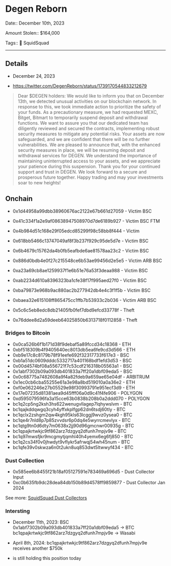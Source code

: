 # Degen Reborn

Date:: December 10th, 2023

Amount Stolen:: $164,000

Tags:: 🔑 SquidSquad

---


## Details

- December 24, 2023

- https://twitter.com/DegenReborn/status/1739170544833212679

> Dear $DEGEN holders:
> We would like to inform you that on December 13th, we detected unusual activities on our blockchain network. In response to this, we took immediate action to prioritize the safety of your funds.
> As a precautionary measure, we had requested MEXC, Bitget, Bitmart to temporarily suspend deposit and withdrawal functions.
> We want to assure you that our dedicated team has diligently reviewed and secured the contracts, implementing robust security measures to mitigate any potential risks. Your assets are now safeguarded, and we are confident that there will be no further vulnerabilities.
> We are pleased to announce that, with the enhanced security measures in place, we will be resuming deposit and withdrawal services for DEGEN. We understand the importance of maintaining uninterrupted access to your assets, and we appreciate your patience during this suspension.
> Thank you for your continued support and trust in DEGEN. We look forward to a secure and prosperous future together. Happy trading and may your investments soar to new heights!



## Onchain


- 0x1d44958a99dbb38960676ac2122e67b661d27059 - Victim BSC
- 0x41c334f1a2e9af08638947508970d7de6189b927 - Victim BSC FTM
- 0x4b984d51c168e29f05edcd85299f98c58bb8f444 - Victim
- 0x618bb5466c13747049af8f3b237f929c95de5d7e - Victim BSC
- 0x6b4679c15762da4b0fb5eafbde6ae81578aa23c2 - Victim BSC
- 0x886d0bdb4e0f27c215548ce6b53ae99456d2e5e5 - Victim ARB BSC
- 0xa23a69cb8ae1259937f1e6b51e76a53f3deaa988 - Victim BSC
- 0xab2234d610a8396323ba1cfe38f17f995aed27f0 - Victim BSC
- 0xba79873e968b9ac880ac2b277942db4e4c3f1f5b - Victim BSC
- 0xbaea32e615108ff865475cc1ffb7b53933c2b036 - Victim ARB BSC


- 0x5c6c5eb8edc8db21405fb0fef7dbd9efcd33778f - Theft
- 0x76ddee8d2a59deeb64025850b6313718f0112858 - Theft


### Bridges to Bitcoin

- 0x0ca526b6f1b171d38f9debaf5a89fccd34c18368 - ETH
- 0xbf518309b4f9405640ec8013db5ea6fe9cd3d566 - ETH
- 0xb9e17c8c8179b78f91eefe692f32317733f617e3 - BSC
- 0xb1a51dc0609dddc5332717a401168bdf1efd3d53 - BSC
- 0x00d4574bf08a556721f7c53cdf216318b05563a1 - BSC
- 0x1abf7302b09a093db401833a7ff20a1dbf09eda5 - BSC
- 0x0c68775a7482608a9f4a82fdeb9a659ae65e04df - ARBITRUM
- 0x1ec0cb6cba55255e61a3e98a8bd519010a0a36e2 - ETH
- 0xf0e062246e27b05529e98f30993791e951ecf3d9 - ETH
- 0x17e07235d81381aea9d45fff06a0d9c41f4fe906 - POLYGON
- 0xd595079596fa3a15cce63b0838b208b0a2ddd070 - POLYGON
- bc1q2cp5ng2ksh3hs622wenugvllagep7lqhywslvm - BTC
- bc1qajkddqwgq3cyh4yffxkplfgp62dn6tsdj60tly - BTC
- bc1qclx2zshgm2qw4kgh95kls63lcggj9wvz0ysea0 - BTC
- bc1qe4r7nld8p7p85zvvdsr6p0dq4e5wyrrcmevlyx - BTC
- bc1qtg9tn0d6dty7m0638x2jj90d96gmcnwr00935g - BTC
- bc1qpajkrtwkjc9tf862arz7dzgyq2dfunh7mpjv9e - BTC
- bc1q97mwsfjkr9mcgmytjqmhl40h4yemx6eg6fj850 - BTC
- bc1q2cs34f0v0jhwdyt9vflykr5afrwqj54wh45num - BTC
- bc1qfe39v0skwza6n0t2ukn8uq853dwt5ltwwyf434 - BTC


### Dust Collection

- 0x585ee6b8455f21b18af05127591e783469a696d5 - Dust Collector Input
- 0xc0b635fb9dc28dea84db150b89d4578ff9859877 - Dust Collector Jan 2024

See more: [SquidSquad Dust Collectors](./sqsq-dust-collector.md)


### Intersting

- December 11th, 2023: BSC 0x1abf7302b09a093db401833a7ff20a1dbf09eda5 -> BTC bc1qpajkrtwkjc9tf862arz7dzgyq2dfunh7mpjv9e -> Wasabi

- April 8th, 2024: bc1qpajkrtwkjc9tf862arz7dzgyq2dfunh7mpjv9e receives another $750k

- is still holding this position today




